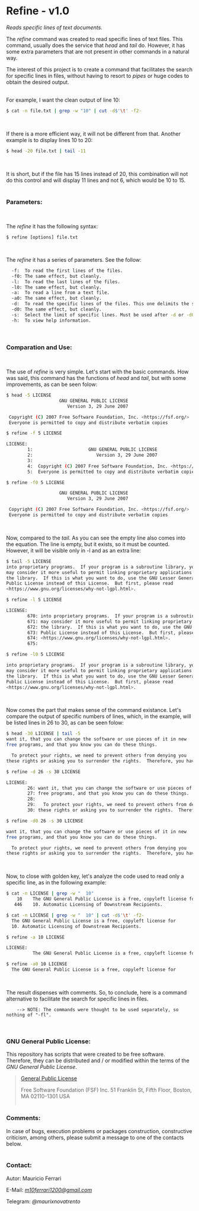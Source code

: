 # Refine - v1.0
*Reads specific lines of text documents.*
<br/>

The *refine* command was created to read specific lines of text files. This command, usually does the service that *head* and *tail* do. However, it has some extra parameters that are not present in other commands in a natural way.

The interest of this project is to create a command that facilitates the search for specific lines in files, without having to resort to *pipes* or huge codes to obtain the desired output.
<br/><br/>

For example, I want the clean output of line 10:
```sh
$ cat -n file.txt | grep -w "10" | cut -d$'\t' -f2-
```
<br/>

If there is a more efficient way, it will not be different from that. Another example is to display lines 10 to 20:
```sh
$ head -20 file.txt | tail -11
```
<br/>

It is short, but if the file has 15 lines instead of 20, this combination will not do this control and will display 11 lines and not 6, which would be 10 to 15.
<br/><br/>

### Parameters:
<br/>

The *refine* it has the following syntax:
```
$ refine [options] file.txt
```
<br/>

The *refine* it has a series of parameters. See the follow:
```sh
  -f:  To read the first lines of the files.
  -f0: The same effect, but cleanly.
  -l:  To read the last lines of the files.
  -l0: The same effect, but cleanly.
  -a:  To read a line from a text file.
  -a0: The same effect, but cleanly.
  -d:  To read the specific lines of the files. This one delimits the start of the reading.
  -d0: The same effect, but cleanly.
  -s:  Select the limit of specific lines. Must be used after -d or -d0.
  -h:  To view help information.
```
<br/>

### Comparation and Use:
<br>

The use of *refine* is very simple. Let's start with the basic commands. How was said, this command has the functions of *head* and *tail*, but with some improvements, as can be seen folow:
```sh
$ head -5 LICENSE 
                    GNU GENERAL PUBLIC LICENSE
                       Version 3, 29 June 2007

 Copyright (C) 2007 Free Software Foundation, Inc. <https://fsf.org/>
 Everyone is permitted to copy and distribute verbatim copies
```
```sh
$ refine -f 5 LICENSE 

LICENSE:
        1:                     GNU GENERAL PUBLIC LICENSE
        2:                        Version 3, 29 June 2007
        3: 
        4:  Copyright (C) 2007 Free Software Foundation, Inc. <https://fsf.org/>
        5:  Everyone is permitted to copy and distribute verbatim copies
```
```sh
$ refine -f0 5 LICENSE 

                    GNU GENERAL PUBLIC LICENSE
                       Version 3, 29 June 2007

 Copyright (C) 2007 Free Software Foundation, Inc. <https://fsf.org/>
 Everyone is permitted to copy and distribute verbatim copies
```
<br/>

Now, compared to the *tail*. As you can see the empty line also comes into the equation. The line is empty, but it exists, so it must be counted. However, it will be visible only in -l and as an extra line:
```sh
$ tail -5 LICENSE 
into proprietary programs.  If your program is a subroutine library, you
may consider it more useful to permit linking proprietary applications with
the library.  If this is what you want to do, use the GNU Lesser General
Public License instead of this License.  But first, please read
<https://www.gnu.org/licenses/why-not-lgpl.html>.
```
```sh
$ refine -l 5 LICENSE 

LICENSE:
        670: into proprietary programs.  If your program is a subroutine library, you
        671: may consider it more useful to permit linking proprietary applications with
        672: the library.  If this is what you want to do, use the GNU Lesser General
        673: Public License instead of this License.  But first, please read
        674: <https://www.gnu.org/licenses/why-not-lgpl.html>.
        675: 
```
```sh
$ refine -l0 5 LICENSE 

into proprietary programs.  If your program is a subroutine library, you
may consider it more useful to permit linking proprietary applications with
the library.  If this is what you want to do, use the GNU Lesser General
Public License instead of this License.  But first, please read
<https://www.gnu.org/licenses/why-not-lgpl.html>.
```
<br/>

Now comes the part that makes sense of the command existance. Let's compare the output of specific numbers of lines, which, in the example, will be listed lines in 26 to 30, as can be seen folow:
```sh
$ head -30 LICENSE | tail -5
want it, that you can change the software or use pieces of it in new
free programs, and that you know you can do these things.

  To protect your rights, we need to prevent others from denying you
these rights or asking you to surrender the rights.  Therefore, you have
```
```sh
$ refine -d 26 -s 30 LICENSE 

LICENSE:
        26: want it, that you can change the software or use pieces of it in new
        27: free programs, and that you know you can do these things.
        28: 
        29:   To protect your rights, we need to prevent others from denying you
        30: these rights or asking you to surrender the rights.  Therefore, you have
```
```sh
$ refine -d0 26 -s 30 LICENSE 

want it, that you can change the software or use pieces of it in new
free programs, and that you know you can do these things.

  To protect your rights, we need to prevent others from denying you
these rights or asking you to surrender the rights.  Therefore, you have
```
<br/>

Now, to close with golden key, let's analyze the code used to read only a specific line, as in the following example:
```sh
$ cat -n LICENSE | grep -w "  10"
    10    The GNU General Public License is a free, copyleft license for
   446    10. Automatic Licensing of Downstream Recipients.
```
```sh
$ cat -n LICENSE | grep -w "  10" | cut -d$'\t' -f2-
  The GNU General Public License is a free, copyleft license for
  10. Automatic Licensing of Downstream Recipients.
```
```sh
$ refine -a 10 LICENSE 

LICENSE:
          The GNU General Public License is a free, copyleft license for
```
```sh
$ refine -a0 10 LICENSE 
  The GNU General Public License is a free, copyleft license for
```
<br/>

The result dispenses with comments. So, to conclude, here is a command alternative to facilitate the search for specific lines in files.

        --> NOTE: The commands were thought to be used separately, so nothing of "-fl".
<br/>

### GNU General Public License:

This repository has scripts that were created to be free software.<br/>
Therefore, they can be distributed and / or modified within the terms of the *GNU General Public License*.

>[General Public License](https://pt.wikipedia.org/wiki/GNU_General_Public_License)
>
>Free Software Foundation (FSF) Inc. 51 Franklin St, Fifth Floor, Boston, MA 02110-1301 USA
<br/><br/>

### Comments:

In case of bugs, execution problems or packages construction, constructive criticism, among others, please submit a message to one of the contacts below.
<br/><br/>

### Contact:

Autor: Mauricio Ferrari

E-Mail: *m10ferrari1200@gmail.com*

Telegram: *@maurixnovatrento*
